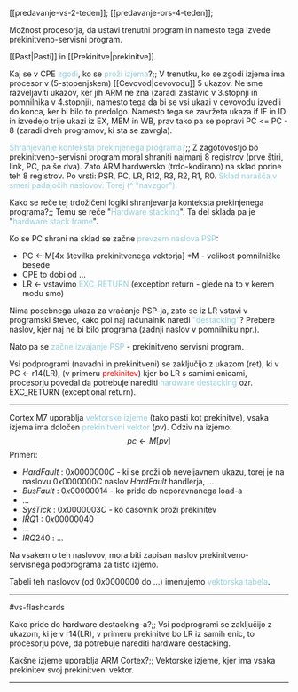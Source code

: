 [[predavanje-vs-2-teden]];
[[predavanje-ors-4-teden]];

Možnost procesorja, da ustavi trenutni program in namesto tega izvede prekinitveno-servisni program.

[[Past|Pasti]] in [[Prekinitve|prekinitve]].

Kaj se v CPE <font color="#92cddc">zgodi</font>, ko se <font color="#92cddc">proži izjema</font>?;; V trenutku, ko se zgodi izjema ima procesor v (5-stopenjskem) [[Cevovod|cevovodu]] 5 ukazov. Ne sme razveljaviti ukazov, ker jih ARM ne zna (zaradi zastavic v 3.stopnji in pomnilnika v 4.stopnji), namesto tega da bi se vsi ukazi v cevovodu izvedli do konca, ker bi bilo to predolgo. Namesto tega se zavržeta ukaza if IF in ID in izvedejo trije ukazi iz EX, MEM in WB, prav tako pa se popravi PC <= PC - 8 (zaradi dveh programov, ki sta se zavrgla).
<!--SR:!2024-10-25,2,190-->

<font color="#92cddc">Shranjevanje konteksta prekinjenega programa?</font>;; Z zagotovostjo bo prekinitveno-servisni program moral shraniti najmanj 8 registrov (prve štiri, link, PC, pa še dva). Zato ARM hardwersko (trdo-kodirano) na sklad porine teh 8 registrov. Po vrsti: PSR, PC, LR, R12, R3, R2, R1, R0. <font color="#92cddc">Sklad narašča v smeri padajočih naslovov. Torej (^ "navzgor").</font>
<!--SR:!2024-10-24,5,230-->

Kako se reče tej trdožičeni logiki shranjevanja konteksta prekinjenega programa?;; Temu se reče "<font color="#92cddc">Hardware stacking</font>". Ta del sklada pa je "<font color="#92cddc">hardware stack frame</font>".
<!--SR:!2024-10-25,6,250-->

Ko se PC shrani na sklad se začne <font color="#92cddc">prevzem naslova PSP</font>:
- PC <- M[4x številka prekinitvenega vektorja] *M - velikost pomnilniške besede
- CPE to dobi od ...
- LR <- vstavimo <font color="#92cddc">EXC_RETURN</font> (exception return - glede na to v kerem modu smo)

Nima posebnega ukaza za vračanje PSP-ja, zato se iz LR vstavi v programski števec, kako pol naj računalnik naredi <font color="#92cddc">"destacking"</font>? Prebere naslov, kjer naj ne bi bilo programa (zadnji naslov v pomnilniku npr.). 

Nato pa se <font color="#92cddc">začne izvajanje PSP</font> - prekinitveno servisni program.

Vsi podprogrami (navadni in prekinitveni) se zaključijo z ukazom (ret), ki v PC <- r14(LR), (v primeru <font color="#ff0000">prekinitev</font>) kjer bo LR s samimi enicami, procesorju povedal da potrebuje narediti <font color="#92cddc">hardware destacking</font> ozr. EXC_RETURN (exceptional return).

---

Cortex M7 uporablja <font color="#92cddc">vektorske izjeme</font> (tako pasti kot prekinitve), vsaka izjema ima določen <font color="#92cddc">prekinitveni vektor</font> ($pv$).
Odziv na izjemo: $$pc \leftarrow M[pv]$$
Primeri:
- $HardFault$ : $0x0000000C$ - ki se proži ob neveljavnem ukazu, torej je na naslovu $0x0000000C$ naslov $HardFault$ handlerja, ...
- $BusFault$ : $0x00000014$ - ko pride do neporavnanega load-a
- $...$
- $SysTick$ : $0x0000003C$ - ko časovnik proži prekinitev
- $IRQ1$ : $0x00000040$
- $...$
- $IRQ240$ : $...$

Na vsakem o teh naslovov, mora biti zapisan naslov prekinitveno-servisnega podprograma za tisto izjemo.

Tabeli teh naslovov (od $0x0000000$ do $...$) imenujemo <font color="#92cddc">vektorska tabela</font>.



---

#vs-flashcards 

Kako pride do hardware destacking-a?;; Vsi podprogrami se zaključijo z ukazom, ki je v r14(LR), v primeru prekinitve bo LR iz samih enic, to procesorju pove, da potrebuje narediti hardware destacking.
<!--SR:!2024-11-03,11,284-->

Kakšne izjeme uporablja ARM Cortex?;; Vektorske izjeme, kjer ima vsaka prekinitev svoj prekinitveni vektor.

---
